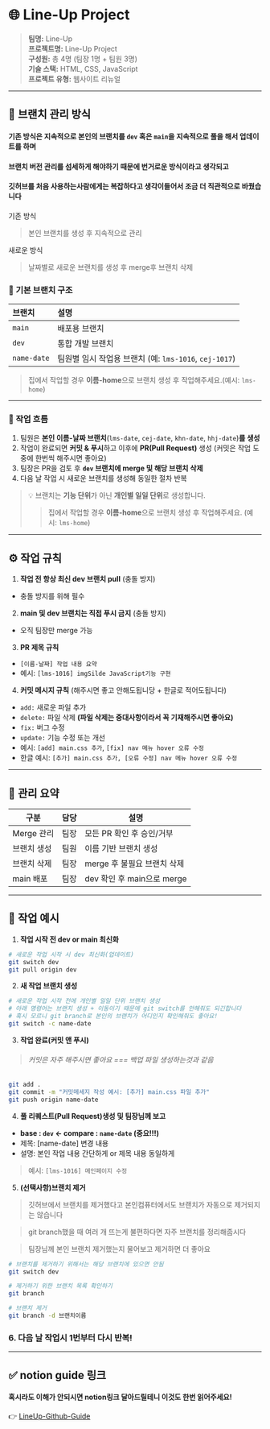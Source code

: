 # 🌐 Line-Up Project

> **팀명:** Line-Up  
> **프로젝트명:** Line-Up Project  
> **구성원:** 총 4명 (팀장 1명 + 팀원 3명)  
> **기술 스택:** HTML, CSS, JavaScript  
> **프로젝트 유형:** 웹사이트 리뉴얼

---

## 🧭 브랜치 관리 방식

#### 기존 방식은 지속적으로 본인의 브랜치를 `dev` 혹은 `main`을 지속적으로 풀을 해서 업데이트를 하며
#### 브랜치 버전 관리를 섬세하게 해야하기 때문에 번거로운 방식이라고 생각되고
#### 깃허브를 처음 사용하는사람에게는 복잡하다고 생각이들어서 조금 더 직관적으로 바꿨습니다

기존 방식
> 본인 브랜치를 생성 후 지속적으로 관리

새로운 방식
> 날짜별로 새로운 브랜치를 생성 후 merge후 브랜치 삭제

### 🔹 기본 브랜치 구조
| 브랜치 | 설명 |
|:--------|:------|
| `main` | 배포용 브랜치 |
| `dev` | 통합 개발 브랜치 |
| `name-date` | 팀원별 임시 작업용 브랜치 (예: `lms-1016`, `cej-1017`) |
> 집에서 작업할 경우 **이름-home**으로 브랜치 생성 후 작업해주세요.(예시: `lms-home`)

---

### 🔸 작업 흐름
1. 팀원은 **본인 이름-날짜 브랜치**(`lms-date`, `cej-date`, `khn-date`, `hhj-date`)**를 생성**
2. 작업이 완료되면 **커밋 & 푸시**하고 이후에 **PR(Pull Request)** 생성 (커밋은 작업 도중에 한번씩 해주시면 좋아요)
3. 팀장은 PR을 검토 후 **`dev` 브랜치에 merge 및 해당 브랜치 삭제**  
4. 다음 날 작업 시 새로운 브랜치를 생성해 동일한 절차 반복

> 💡 브랜치는 **기능 단위**가 아닌 **개인별 일일 단위**로 생성합니다.
> > 집에서 작업할 경우 **이름-home**으로 브랜치 생성 후 작업해주세요. (예시: `lms-home`)

---

## ⚙️ 작업 규칙

1. **작업 전 항상 최신 dev 브랜치 pull** (충돌 방지)
- 충돌 방지를 위해 필수
2. **main 및 dev 브랜치는 직접 푸시 금지** (충돌 방지)
- 오직 팀장만 merge 가능

3. **PR 제목 규칙**
- `[이름-날짜] 작업 내용 요약`
- 예시: `[lms-1016] imgSilde JavaScript기능 구현`

4. **커밋 메시지 규칙** (해주시면 좋고 안해도됩니당 + 한글로 적어도됩니다)
- `add:` 새로운 파일 추가
- `delete:` 파일 삭제 **(파일 삭제는 중대사항이라서 꼭 기재해주시면 좋아요)**
- `fix:` 버그 수정 
- `update:` 기능 수정 또는 개선  
- 예시: `[add] main.css 추가`, `[fix] nav 메뉴 hover 오류 수정`
- 한글 예시: `[추가] main.css 추가, [오류 수정] nav 메뉴 hover 오류 수정`

---

## 📅 관리 요약

| 구분 | 담당 | 설명 |
|------|------|------|
| Merge 관리 | 팀장 | 모든 PR 확인 후 승인/거부 |
| 브랜치 생성 | 팀원 | 이름 기반 브랜치 생성 |
| 브랜치 삭제 | 팀장 | merge 후 불필요 브랜치 삭제 |
| main 배포 | 팀장 | dev 확인 후 main으로 merge |

---

## 📘 작업 예시

1. **작업 시작 전 dev or main 최신화**
```bash
# 새로운 작업 시작 시 dev 최신화(업데이트)
git switch dev
git pull origin dev
```

2. **새 작업 브랜치 생성**
```bash
# 새로운 작업 시작 전에 개인별 일일 단위 브랜치 생성
# 아래 명령어는 브랜치 생성 + 이동이기 때문에 git switch를 안해줘도 되긴합니다
# 혹시 모르니 git branch로 본인의 브랜치가 어디인지 확인해줘도 좋아요!
git switch -c name-date
```

3. **작업 완료(커밋 앤 푸시)**
>  ###### 커밋은 자주 해주시면 좋아요 === 백업 파일 생성하는것과 같음
```bash
git add .
git commit -m "커밋메세지 작성 예시: [추가] main.css 파일 추가"
git push origin name-date
```

4. **풀 리퀘스트(Pull Request)생성 및 팀장님께 보고**
- **base : `dev` <- compare : `name-date` (중요!!!)**
- 제목: [name-date] 변경 내용
- 설명: 본인 작업 내용 간단하게 or 제목 내용 동일하게
> 예시: `[lms-1016] 메인페이지 수정`

5. **(선택사항)브랜치 제거**
>  깃허브에서 브랜치를 제거했다고 본인컴퓨터에서도 브랜치가 자동으로 제거되지는 않습니다

>  git branch했을 때 여러 개 뜨는게 불편하다면 자주 브랜치를 정리해줍시다

>  팀장님께 본인 브랜치 제거했는지 물어보고 제거하면 더 좋아요
```bash
# 브랜치를 제거하기 위해서는 해당 브랜치에 있으면 안됨
git switch dev

# 제거하기 위한 브랜치 목록 확인하기
git branch

# 브랜치 제거
git branch -d 브랜치이름
```

### 6. **다음 날 작업시 1번부터 다시 반복!**

---

## ✅ notion guide 링크
#### 혹시라도 이해가 안되시면 notion링크 달아드릴테니 이것도 한번 읽어주세요!
👉 [LineUp-Github-Guide](https://www.notion.so/LineUp_Github_Guide-28e0c6e9805780a1b312cb4e77e4af2f?source=copy_link)
